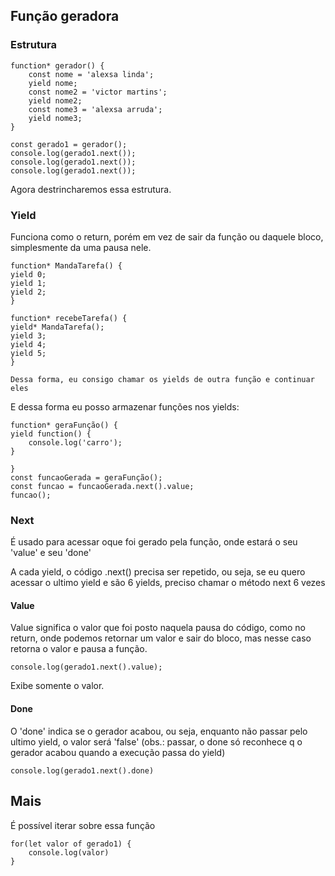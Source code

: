 ## Função geradora

### Estrutura

    function* gerador() {
        const nome = 'alexsa linda';
        yield nome;
        const nome2 = 'victor martins';
        yield nome2;
        const nome3 = 'alexsa arruda';
        yield nome3;
    }

    const gerado1 = gerador();
    console.log(gerado1.next());
    console.log(gerado1.next());
    console.log(gerado1.next());

Agora destrincharemos essa estrutura.

### Yield

Funciona como o return, porém em vez de sair da função ou daquele bloco, simplesmente da uma pausa nele.

    function* MandaTarefa() {
    yield 0;
    yield 1;
    yield 2;
    }

    function* recebeTarefa() {
    yield* MandaTarefa();
    yield 3;
    yield 4;
    yield 5;
    }

    Dessa forma, eu consigo chamar os yields de outra função e continuar eles

E dessa forma eu posso armazenar funções nos yields:

    function* geraFunção() {
    yield function() {
        console.log('carro');
    }
    
    }
    const funcaoGerada = geraFunção();
    const funcao = funcaoGerada.next().value;
    funcao();

### Next

É usado para acessar oque foi gerado pela função, onde estará o seu 'value' e seu 'done'

A cada yield, o código .next() precisa ser repetido, ou seja, se eu quero acessar o ultimo yield e são 6 yields, preciso chamar o método next 6 vezes

#### Value

Value significa o valor que foi posto naquela pausa do código, como no return, onde podemos retornar um valor e sair do bloco, mas nesse caso retorna o valor e pausa a função.

    console.log(gerado1.next().value);

Exibe somente o valor.

#### Done

O 'done' indica se o gerador acabou, ou seja, enquanto não passar pelo ultimo yield, o valor será 'false' (obs.: passar, o done só reconhece q o gerador acabou quando a execução passa do yield)

    console.log(gerado1.next().done)

## Mais

É possível iterar sobre essa função

    for(let valor of gerado1) {
        console.log(valor)
    }